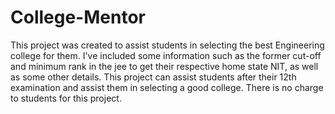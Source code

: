 # College-Mentor

This project was created to assist students in selecting the best Engineering college for them. I've included some information such as the former cut-off and minimum rank in the jee to get their respective home state NIT, as well as some other details. This project can assist students after their 12th examination and assist them in selecting a good college. There is no charge to students for this project.
